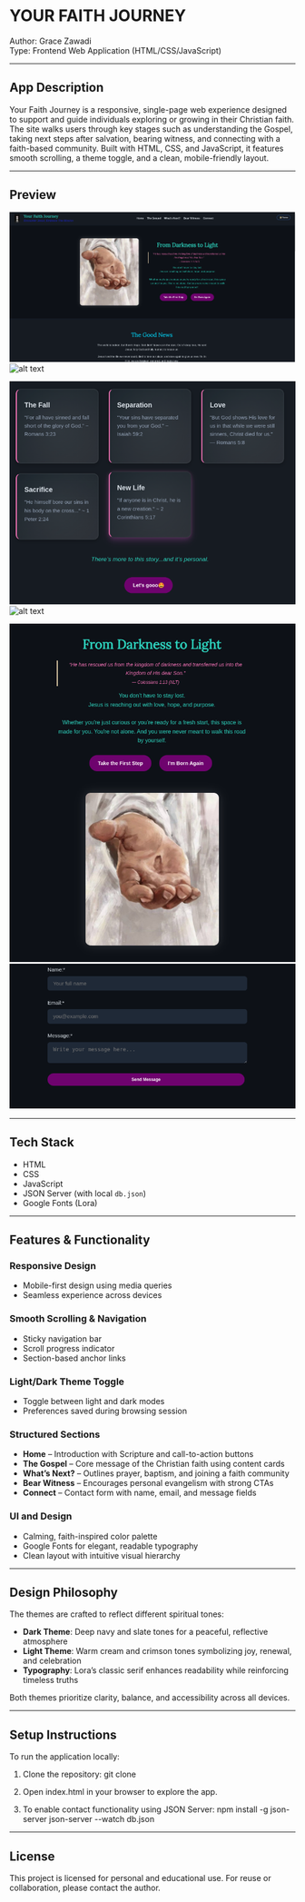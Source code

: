# YOUR FAITH JOURNEY

Author: Grace Zawadi  
Type: Frontend Web Application (HTML/CSS/JavaScript)

---

## App Description

Your Faith Journey is a responsive, single-page web experience designed to support and guide individuals exploring or growing in their Christian faith. The site walks users through key stages such as understanding the Gospel, taking next steps after salvation, bearing witness, and connecting with a faith-based community. Built with HTML, CSS, and JavaScript, it features smooth scrolling, a theme toggle, and a clean, mobile-friendly layout.

---

## Preview
![alt text](images/darktheme.png)
![alt text](images/lighttheme.jpg)

![alt text](images/cards.png)
![alt text](images/grid.jpg)

![alt text](images/mobile.png)
![alt text](images/form.png)

---

## Tech Stack

- HTML  
- CSS  
- JavaScript  
- JSON Server (with local `db.json`)  
- Google Fonts (Lora)  

---


## Features & Functionality

### Responsive Design

- Mobile-first design using media queries  
- Seamless experience across devices  

### Smooth Scrolling & Navigation

- Sticky navigation bar  
- Scroll progress indicator  
- Section-based anchor links  

### Light/Dark Theme Toggle

- Toggle between light and dark modes  
- Preferences saved during browsing session  

### Structured Sections

- **Home** – Introduction with Scripture and call-to-action buttons  
- **The Gospel** – Core message of the Christian faith using content cards  
- **What’s Next?** – Outlines prayer, baptism, and joining a faith community  
- **Bear Witness** – Encourages personal evangelism with strong CTAs  
- **Connect** – Contact form with name, email, and message fields  

### UI and Design

- Calming, faith-inspired color palette  
- Google Fonts for elegant, readable typography  
- Clean layout with intuitive visual hierarchy  

---

## Design Philosophy

The themes are crafted to reflect different spiritual tones:

- **Dark Theme**: Deep navy and slate tones for a peaceful, reflective atmosphere  
- **Light Theme**: Warm cream and crimson tones symbolizing joy, renewal, and celebration  
- **Typography**: Lora’s classic serif enhances readability while reinforcing timeless truths  

Both themes prioritize clarity, balance, and accessibility across all devices.

---

## Setup Instructions

To run the application locally:

1. Clone the repository:
   git clone [](https://github.com/Chenzie2/your-faith-journey)

2. Open index.html in your browser to explore the app.

3. To enable contact functionality using JSON Server:
   npm install -g json-server
   json-server --watch db.json

--- 
## License
This project is licensed for personal and educational use. For reuse or collaboration, please contact the author.




